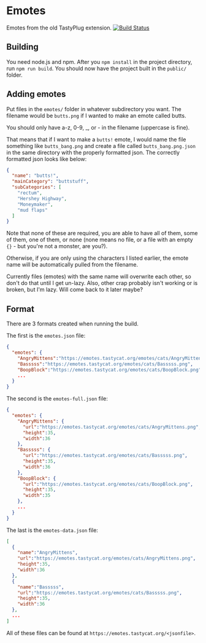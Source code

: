 # Emotes
Emotes from the old TastyPlug extension.
[![Build Status](https://travis-ci.org/catsaretasty/emotes.svg?branch=master)](https://travis-ci.org/catsaretasty/emotes)

## Building
You need node.js and npm.
After you `npm install` in the project directory, run `npm run build`.
You should now have the project built in the `public/` folder.

## Adding emotes
Put files in the `emotes/` folder in whatever subdirectory you want.
The filename would be `butts.png` if I wanted to make an emote called butts.

You should only have a-z, 0-9, \_, or - in the filename (uppercase is fine).

That means that if I want to make a `butts!` emote, I would name the file something like `butts_bang.png`
and create a file called `butts_bang.png.json` in the same directory with the properly formatted json.
The correctly formatted json looks like below:

```json
{
  "name": "butts!",
  "mainCategory": "buttstuff",
  "subCategories": [
    "rectum",
    "Hershey Highway",
    "Moneymaker",
    "mud flaps"
  ]
}
```
Note that none of these are required, you are able to have all of them, some of them, one of them, or none
(none means no file, or a file with an empty `{}` - but you're not a monster, are you?).

Otherwise, if you are only using the characters I listed earlier,
the emote name will be automatically pulled from the filename.

Currently files (emotes) with the same name will overwrite each other, so don't do that until I get un-lazy.
Also, other crap probably isn't working or is broken, but I'm lazy.  Will come back to it later maybe?

## Format
There are 3 formats created when running the build.

The first is the `emotes.json` file:
```json
{
  "emotes": {
    "AngryMittens":"https://emotes.tastycat.org/emotes/cats/AngryMittens.png",
    "Basssss":"https://emotes.tastycat.org/emotes/cats/Basssss.png",
    "BoopBlock":"https://emotes.tastycat.org/emotes/cats/BoopBlock.png",
    ...
  }
}
```

The second is the `emotes-full.json` file:
```json
{
  "emotes": {
    "AngryMittens": {
      "url":"https://emotes.tastycat.org/emotes/cats/AngryMittens.png",
      "height":35,
      "width":36
    },
    "Basssss": {
      "url":"https://emotes.tastycat.org/emotes/cats/Basssss.png",
      "height":35,
      "width":36
    },
    "BoopBlock": {
      "url":"https://emotes.tastycat.org/emotes/cats/BoopBlock.png",
      "height":35,
      "width":35
    },
    ...
  }
}
```

The last is the `emotes-data.json` file:
```json
[
  {
    "name":"AngryMittens",
    "url":"https://emotes.tastycat.org/emotes/cats/AngryMittens.png",
    "height":35,
    "width":36
  },
  {
    "name":"Basssss",
    "url":"https://emotes.tastycat.org/emotes/cats/Basssss.png",
    "height":35,
    "width":36
  },
  ...
]
```

All of these files can be found at `https://emotes.tastycat.org/<jsonfile>`.